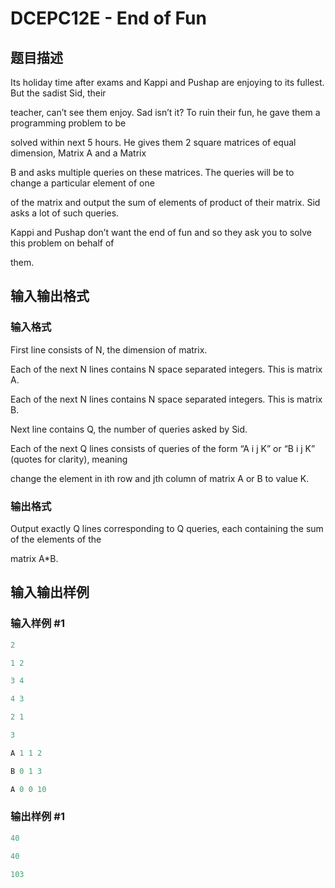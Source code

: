 # DCEPC12E - End of Fun

## 题目描述

Its holiday time after exams and Kappi and Pushap are enjoying to its fullest. But the sadist Sid, their

teacher, can’t see them enjoy. Sad isn’t it? To ruin their fun, he gave them a programming problem to be

solved within next 5 hours. He gives them 2 square matrices of equal dimension, Matrix A and a Matrix

B and asks multiple queries on these matrices. The queries will be to change a particular element of one

of the matrix and output the sum of elements of product of their matrix. Sid asks a lot of such queries.

Kappi and Pushap don’t want the end of fun and so they ask you to solve this problem on behalf of

them.

## 输入输出格式

### 输入格式

First line consists of N, the dimension of matrix.

Each of the next N lines contains N space separated integers. This is matrix A.

Each of the next N lines contains N space separated integers. This is matrix B.

Next line contains Q, the number of queries asked by Sid.

Each of the next Q lines consists of queries of the form “A i j K” or “B i j K” (quotes for clarity), meaning

change the element in ith row and jth column of matrix A or B to value K.

### 输出格式

Output exactly Q lines corresponding to Q queries, each containing the sum of the elements of the

matrix A\*B.

## 输入输出样例

### 输入样例 #1

```cpp
2

1 2

3 4

4 3

2 1

3

A 1 1 2

B 0 1 3

A 0 0 10
```


### 输出样例 #1

```cpp
40

40

103
```


